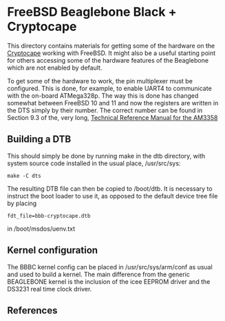 # FreeBSD Beaglebone Black + Cryptocape

This directory contains materials for getting some of the
hardware on the [Cryptocape][1] working with FreeBSD. It
might also be a useful starting point for others accessing
some of the hardware features of the Beaglebone which are
not enabled by default.

To get some of the hardware to work, the pin multiplexer
must be configured. This is done, for example, to enable
UART4 to communicate with the on-board ATMega328p. The 
way this is done has changed somewhat between FreeBSD 10
and 11 and now the registers are written in the DTS 
simply by their number. The correct number can be found
in Section 9.3 of the, very long, [Technical Reference
Manual for the AM3358][2]

## Building a DTB

This should simply be done by running make in the dtb
directory, with system source code installed in the
usual place, /usr/src/sys:

    make -C dts

The resulting DTB file can then be copied to /boot/dtb.
It is necessary to instruct the boot loader to use it,
as opposed to the default device tree file by placing

    fdt_file=bbb-cryptocape.dtb

in /boot/msdos/uenv.txt

## Kernel configuration

The BBBC kernel config can be placed in
/usr/src/sys/arm/conf as usual and used to build a kernel. 
The main difference from the generic BEAGLEBONE kernel is
the inclusion of the icee EEPROM driver and the DS3231
real time clock driver.

## References

[1]: https://cryptotronix.com/products/cryptocape/
[2]: http://www.ti.com/lit/pdf/spruh73
